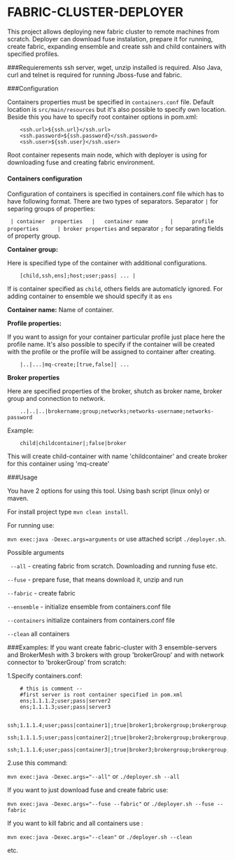 FABRIC-CLUSTER-DEPLOYER
============================


This project allows deploying new fabric cluster to remote machines from scratch. Deployer can download fuse instalation, prepare it for running, create fabric, expanding ensemble and create ssh and child containers with specified profiles. 

###Requierements 
ssh server, wget, unzip  installed is required. Also Java, curl and telnet is required for running Jboss-fuse and fabric.


###Configuration

Containers properties must be specified in  `containers.conf` file. Default location is `src/main/resources` but it's also possible to specify own location. 
Beside this you have to specify root container options in pom.xml:

        <ssh.url>${ssh.url}</ssh.url>
        <ssh.password>${ssh.password}</ssh.password>
        <ssh.user>${ssh.user}</ssh.user>
        
Root container repesents main node, which with deployer is using for downloading fuse and creating fabric environment.


#### Containers configuration

Configuration of containers is specified in containers.conf file which has to have following format. There are two types of separators. Separator `|` for separing groups of properties:


` | container  properties   |   container name       |      profile properties      | broker properties`
and separator `;` for separating fields of property group.

 __Container group:__
 
 Here is specified type of the container with additional configurations.
 
        [child,ssh,ens];host;user;pass| ... |
        
 If is container specified as `child`, others fields are automaticly ignored.
 For adding container to ensemble we should specify it as `ens`
 
 __Container name:__
 Name of container.
 
 __Profile properties:__
 
 If you want to assign for your container particular profile just place here the profile name. It's also possible  to specify if the container will be created with the profile or the profile will be assigned to container after creating.
 
        |..|...|mq-create;[true,false]| ...

__Broker properties__

Here are specified properties of the broker, shutch as broker name, broker group and connection to network.

        ..|..|..|brokername;group;networks;networks-username;networks-password

Example:

        child|childcontainer|;false|broker

This will create child-container with name 'childcontainer'  and create broker for this container using 'mq-create'       


###Usage

You have 2 options for using this tool. Using bash script (linux only) or maven.

For install project type `mvn clean install`.

For running use: 

`mvn exec:java -Dexec.args=arguments` or use attached script `./deployer.sh`.


Possible arguments


` --all` - creating fabric from scratch. Downloading and running fuse etc.
    
`--fuse` - prepare fuse, that means download it, unzip and run
     
`--fabric` - create fabric
     
`--ensemble` - initialize ensemble from containers.conf file
    
`--containers` initialize containers from containers.conf file
     
`--clean` all containers
    

###Examples:
If you want create fabric-cluster with 3 ensemble-servers and BrokerMesh with 3 brokers with group 'brokerGroup' and with network connector to 'brokerGroup' from scratch:

1.Specify containers.conf:
       
        # this is comment --
        #first server is root container specified in pom.xml
        ens;1.1.1.2;user;pass|server2
        ens;1.1.1.3;user;pass|server3
        
        ssh;1.1.1.4;user;pass|container1|;true|broker1;brokergroup;brokergroup;admin;admin
        ssh;1.1.1.5;user;pass|container2|;true|broker2;brokergroup;brokergroup;admin;admin
        ssh;1.1.1.6;user;pass|container3|;true|broker3;brokergroup;brokergroup;admin;admin
        
2.use this command:

`mvn exec:java -Dexec.args="--all"` or `./deployer.sh --all`


If you want to just download fuse and create fabric use:

`mvn exec:java -Dexec.args="--fuse --fabric"` or `./deployer.sh --fuse --fabric`

If you want to kill fabric and all containers use :

`mvn exec:java -Dexec.args="--clean"` or `./deployer.sh --clean`

etc.



